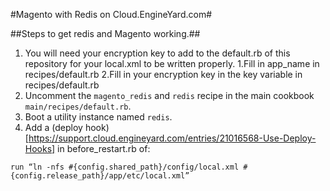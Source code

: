 #Magento with Redis on Cloud.EngineYard.com#


##Steps to get redis and Magento working.##

1. You will need your encryption key to add to the default.rb of this repository for your local.xml to be written properly.
1.Fill in app_name in recipes/default.rb
2.Fill in your encryption key in the key variable in recipes/default.rb
3. Uncomment  the `magento_redis` and `redis`  recipe in the main cookbook `main/recipes/default.rb`.
4. Boot a utility instance named `redis`.
5. Add a (deploy hook)[https://support.cloud.engineyard.com/entries/21016568-Use-Deploy-Hooks] in before_restart.rb of:

```
run “ln -nfs #{config.shared_path}/config/local.xml #{config.release_path}/app/etc/local.xml”
```
